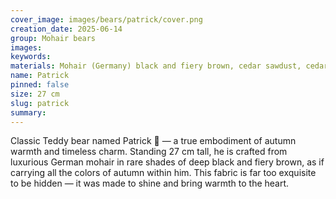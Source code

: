```yaml
---
cover_image: images/bears/patrick/cover.png
creation_date: 2025-06-14
group: Mohair bears
images: 
keywords: 
materials: Mohair (Germany) black and fiery brown, cedar sawdust, cedar wool, mineral granulate, glass eyes
name: Patrick
pinned: false
size: 27 cm
slug: patrick
summary: 
---
```

Classic Teddy bear named Patrick 🐻 — a true embodiment of autumn warmth and timeless charm. Standing 27 cm tall, he is crafted from luxurious German mohair in rare shades of deep black and fiery brown, as if carrying all the colors of autumn within him. This fabric is far too exquisite to be hidden — it was made to shine and bring warmth to the heart.
